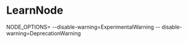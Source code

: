 # LearnNode

NODE_OPTIONS= --disable-warning=ExperimentalWarning -- disable-warning=DeprecationWarning